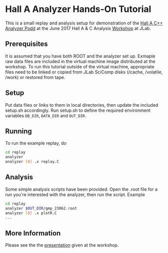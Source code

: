 # Hall A Analyzer Hands-On Tutorial
This is a small replay and analysis setup for demonstration of
the [Hall A C++ Analyzer Podd](https://github.com/JeffersonLab/analyzer)
at the June 2017 Hall A & C Analysis
[Workshop](http://hallaweb.jlab.org/data_reduc/AnaWork2017/) at JLab.

## Prerequisites
It is assumed that you have both ROOT and the analyzer set up.
Exmaple raw data files are included in the virtual machine image
distributed at the workshop. To run this tutorial outside of the
virtual machine, appropriate files need to be linked or copied from
JLab SciComp disks (/cache, /volatile, /work) or restored from tape.

## Setup
Put data files or links to them in local directories, then update the
included setup.sh accordingly. Run setup.sh to define the required
environment variables `DB_DIR`, `DATA_DIR` and `OUT_DIR`.

## Running
To run the example replay, do

```bash
cd replay
analyzer
analyzer [0] .x replay.C
```

## Analysis
Some simple analysis scripts have been provided. Open the .root file
for a run you're interested with the analyzer, then run the script.
Example

```bash
cd replay
analyzer $OUT_DIR/gmp_23062.root
analyzer [0] .x plotR.C
...
```

## More Information
Please see the the [presentation](http://hallaweb.jlab.org/data_reduc/AnaWork2017/HallA-Tutorial-Ole.pdf)
given at the workshop.
